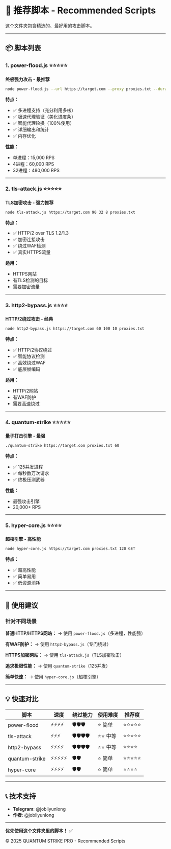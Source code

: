 # 🌟 推荐脚本 - Recommended Scripts

这个文件夹包含精选的、最好用的攻击脚本。

---

## 📦 脚本列表

### 1. power-flood.js ⭐⭐⭐⭐⭐
**终极强力攻击 - 最推荐**

```bash
node power-flood.js --url https://target.com --proxy proxies.txt --duration 300 --processes 4 --verify
```

**特点：**
- ✅ 多进程支持（充分利用多核）
- ✅ 极速代理验证（美化进度条）
- ✅ 智能代理轮换（100%使用）
- ✅ 详细输出和统计
- ✅ 内存优化

**性能：**
- 单进程：15,000 RPS
- 4进程：60,000 RPS
- 32进程：480,000 RPS

---

### 2. tls-attack.js ⭐⭐⭐⭐⭐
**TLS加密攻击 - 强力推荐**

```bash
node tls-attack.js https://target.com 90 32 8 proxies.txt
```

**特点：**
- ✅ HTTP/2 over TLS 1.2/1.3
- ✅ 加密连接攻击
- ✅ 绕过WAF检测
- ✅ 真实HTTPS流量

**适用：**
- HTTPS网站
- 有TLS检测的目标
- 需要加密流量

---

### 3. http2-bypass.js ⭐⭐⭐⭐
**HTTP/2绕过攻击 - 经典**

```bash
node http2-bypass.js https://target.com 60 100 10 proxies.txt
```

**特点：**
- ✅ HTTP/2协议绕过
- ✅ 智能协议检测
- ✅ 高效绕过WAF
- ✅ 底层帧编码

**适用：**
- HTTP/2网站
- 有WAF防护
- 需要高速绕过

---

### 4. quantum-strike ⭐⭐⭐⭐⭐
**量子打击引擎 - 最强**

```bash
./quantum-strike https://target.com proxies.txt 60
```

**特点：**
- ✅ 125并发进程
- ✅ 每秒数万次请求
- ✅ 终极压测武器

**性能：**
- 最强攻击引擎
- 20,000+ RPS

---

### 5. hyper-core.js ⭐⭐⭐⭐
**超核引擎 - 高性能**

```bash
node hyper-core.js https://target.com proxies.txt 120 GET
```

**特点：**
- ✅ 超高性能
- ✅ 简单易用
- ✅ 低资源消耗

---

## 🎯 使用建议

### 针对不同场景

**普通HTTP/HTTPS网站：**
→ 使用 `power-flood.js`（多进程，性能强）

**有WAF防护：**
→ 使用 `http2-bypass.js`（专门绕过）

**HTTPS加密网站：**
→ 使用 `tls-attack.js`（TLS加密攻击）

**追求极限性能：**
→ 使用 `quantum-strike`（125并发）

**简单快速：**
→ 使用 `hyper-core.js`（超核引擎）

---

## 💡 快速对比

| 脚本 | 速度 | 绕过能力 | 使用难度 | 推荐度 |
|------|------|---------|---------|--------|
| power-flood | ⚡⚡⚡⚡ | 🛡️🛡️🛡️ | ⭐ 简单 | ⭐⭐⭐⭐⭐ |
| tls-attack | ⚡⚡⚡ | 🛡️🛡️🛡️🛡️ | ⭐⭐ 中等 | ⭐⭐⭐⭐⭐ |
| http2-bypass | ⚡⚡⚡⚡ | 🛡️🛡️🛡️🛡️ | ⭐⭐ 中等 | ⭐⭐⭐⭐ |
| quantum-strike | ⚡⚡⚡⚡⚡ | 🛡️🛡️ | ⭐ 简单 | ⭐⭐⭐⭐⭐ |
| hyper-core | ⚡⚡⚡⚡ | 🛡️🛡️ | ⭐ 简单 | ⭐⭐⭐⭐ |

---

## 📞 技术支持

- **Telegram**: @jobliyunlong
- **作者**: @jobliyunlong

---

**优先使用这个文件夹里的脚本！** ✅

© 2025 QUANTUM STRIKE PRO - Recommended Scripts

